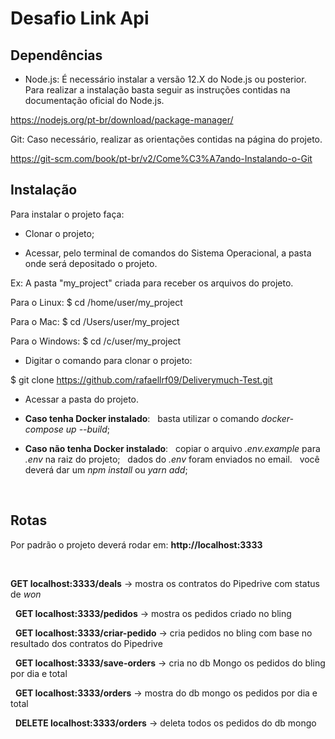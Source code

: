 # Desafio Link Api

## Dependências

-   Node.js:
É necessário instalar a versão 12.X do Node.js ou posterior.
Para realizar a instalação basta seguir as instruções contidas na documentação oficial do Node.js.

https://nodejs.org/pt-br/download/package-manager/

Git:
Caso necessário, realizar as orientações contidas na página do projeto.

https://git-scm.com/book/pt-br/v2/Come%C3%A7ando-Instalando-o-Git


## Instalação

Para instalar o projeto faça:
&nbsp;

-   Clonar o projeto;
&nbsp;

-   Acessar, pelo terminal de comandos do Sistema Operacional, a pasta onde será depositado o projeto.
&nbsp;

Ex: A pasta "my_project" criada para receber os arquivos do projeto.
&nbsp;

Para o Linux:
$ cd /home/user/my_project
&nbsp;

Para o Mac:
$ cd /Users/user/my_project
&nbsp;

Para o Windows:
$ cd /c/user/my_project
&nbsp;

-   Digitar o comando para clonar o projeto:
&nbsp;

$ git clone https://github.com/rafaellrf09/Deliverymuch-Test.git
&nbsp;

-   Acessar a pasta do projeto.
&nbsp;

-   **Caso tenha Docker instalado**:
&nbsp;
        basta utilizar o comando *docker-compose up --build*;
&nbsp;

-   **Caso não tenha Docker instalado**:
&nbsp;
        copiar o arquivo *.env.example* para *.env* na raiz do projeto;
&nbsp;
        dados do *.env* foram enviados no email.
&nbsp;
        você deverá dar um *npm install* ou *yarn add*;
&nbsp;

&nbsp;
## Rotas
Por padrão o projeto deverá rodar em: **http://localhost:3333**

&nbsp;

**GET localhost:3333/deals** -> mostra os contratos do Pipedrive com status de *won*

&nbsp;
**GET localhost:3333/pedidos** -> mostra os pedidos criado no bling

&nbsp;
**GET localhost:3333/criar-pedido** -> cria pedidos no bling com base no resultado dos contratos do Pipedrive

&nbsp;
**GET localhost:3333/save-orders** -> cria no db Mongo os pedidos do bling por dia e total

&nbsp;
**GET localhost:3333/orders** -> mostra do db mongo os pedidos por dia e total

&nbsp;
**DELETE localhost:3333/orders** -> deleta todos os pedidos do db mongo


